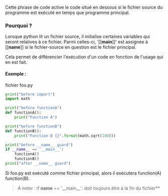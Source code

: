 Cette phrase de code active le code situé en dessous si le fichier source du programme est exécuté en temps que programme principal.

### Pourquoi ?

Lorsque python lit un fichier source, il initialise certaines variables qui seront relatives à ce fichier. Parmi celles-ci, '[[__main__]]' est assignée à [[__name__]] si le fichier-source en question est le fichier principal. 

Cela permet de différencier l'exécution d'un code en fonction de l'usage qui en est fait.

#### Exemple :

fichier foo.py
```python
print("before import")
import math

print("before functionA")
def functionA():
    print("Function A")

print("before functionB")
def functionB():
    print("Function B {}".format(math.sqrt(100)))

print("before __name__ guard")
if __name__ == '__main__':
    functionA()
    functionB()
print("after __name__ guard")
```

Si foo.py est exécuté comme fichier principal, alors il exécutera function(A) function(B).

> À noter :
> if __name__ == '\_\_main__': doit toujours être à la fin du fichier**